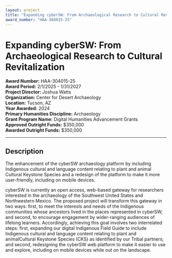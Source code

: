 ```yaml
---
layout: project
title: "Expanding cyberSW: From Archaeological Research to Cultural Revitalization"
award_number: "HAA-304015-25"
---
```



# Expanding cyberSW: From Archaeological Research to Cultural Revitalization

**Award Number:** HAA-304015-25  
**Award Period:** 2/1/2025 - 1/31/2027  
**Project Director:** Joshua  Watts  
**Organization:** Center for Desert Archaeology  
**Location:** Tucson, AZ  
**Year Awarded:** 2024  
**Primary Humanities Discipline:** Archaeology  
**Grant Program Name:** Digital Humanities Advancement Grants  
**Approved Outright Funds:** $350,000  
**Awarded Outright Funds:** $350,000  

---

## Description

<p>The enhancement of the cyberSW archaeology platform by including Indigenous cultural and language content relating to plant and animal Cultural Keystone Species and a redesign of the platform to make it more user-friendly, including on mobile devices.</p>
<p>cyberSW is currently an open access, web-based gateway for researchers interested in the archaeology of the Southwest United States and Northwestern Mexico. The proposed project will transform this gateway in two ways: first, to meet the interests and needs of the Indigenous communities whose ancestors lived in the places represented in cyberSW; and second, to encourage engagement by wider-ranging audiences of lifelong learners. Accordingly, achieving this goal involves two interrelated steps: first, expanding our digital Indigenous Field Guide to include Indigenous cultural and language content relating to plant and animalCultural Keystone Species (CKS) as identified by our Tribal partners; and second, redesigning the cyberSW web platform to make it easier to use and explore, including on mobile devices while out on the landscape.</p>
